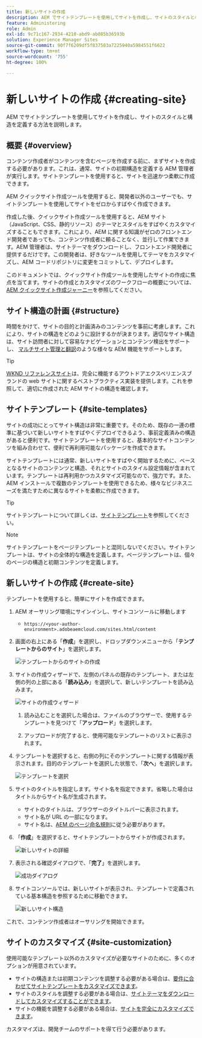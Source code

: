 ```yaml
---
title: 新しいサイトの作成
description: AEM でサイトテンプレートを使用してサイトを作成し、サイトのスタイルと構造を定義する方法を学習します。
feature: Administering
role: Admin
exl-id: 9c71c167-2934-4210-abd9-ab085b36593b
solution: Experience Manager Sites
source-git-commit: 90f7f6209df5f837583a7225940a5984551f6622
workflow-type: tm+mt
source-wordcount: '755'
ht-degree: 100%

---
```


# 新しいサイトの作成 {#creating-site}

AEM でサイトテンプレートを使用してサイトを作成し、サイトのスタイルと構造を定義する方法を説明します。

## 概要 {#overview}

コンテンツ作成者がコンテンツを含むページを作成する前に、まずサイトを作成する必要があります。これは、通常、サイトの初期構造を定義する AEM 管理者が実行します。サイトテンプレートを使用すると、サイトを迅速かつ柔軟に作成できます。

AEM クイックサイト作成ツールを使用すると、開発者以外のユーザーでも、サイトテンプレートを使用してサイトをゼロからすばやく作成できます。

作成した後、クイックサイト作成ツールを使用すると、AEM サイト（JavaScript、CSS、静的リソース）のテーマとスタイルをすばやくカスタマイズすることもできます。これにより、AEM に関する知識がゼロのフロントエンド開発者であっても、コンテンツ作成者に頼ることなく、並行して作業できます。AEM 管理者は、サイトテーマをダウンロードし、フロントエンド開発者に提供するだけです。この開発者は、好きなツールを使用してテーマをカスタマイズし、AEM コードリポジトリに変更をコミットして、デプロイします。

このドキュメントでは、クイックサイト作成ツールを使用したサイトの作成に焦点を当てます。サイトの作成とカスタマイズのワークフローの概要については、[AEM クイックサイト作成ジャーニー](/help/journey-sites/quick-site/overview.md)を参照してください。

## サイト構造の計画 {#structure}

時間をかけて、サイトの目的と計画済みのコンテンツを事前に考慮します。これにより、サイトの構造をどのように設計するかが決まります。適切なサイト構造は、サイト訪問者に対して容易なナビゲーションとコンテンツ検出をサポートし、 [マルチサイト管理と翻訳](/help/sites-cloud/administering/msm-and-translation.md)のような様々な AEM 機能をサポートします。

>[!TIP]
>
>[WKND リファレンスサイト](https://wknd.site)は、完全に機能するアウトドアエクスペリエンスブランドの web サイトに関するベストプラクティス実装を提供します。これを参照して、適切に作成された AEM サイトの構造を確認します。

## サイトテンプレート {#site-templates}

サイトの成功にとってサイト構造は非常に重要です。そのため、既存の一連の標準に基づいて新しいサイトをすばやくデプロイできるよう、事前定義済みの構造があると便利です。サイトテンプレートを使用すると、基本的なサイトコンテンツを組み合わせて、便利で再利用可能なパッケージを作成できます。

サイトテンプレートには通常、新しいサイトをすばやく開始するために、ベースとなるサイトのコンテンツと構造、それとサイトのスタイル設定情報が含まれています。テンプレートは再利用かつカスタマイズ可能なので、強力です。また、AEM インストールで複数のテンプレートを使用できるため、様々なビジネスニーズを満たすために異なるサイトを柔軟に作成できます。

>[!TIP]
>
>サイトテンプレートについて詳しくは、[サイトテンプレート](site-templates.md)を参照してください。

>[!NOTE]
>
>サイトテンプレートをページテンプレートと混同しないでください。サイトテンプレートは、サイトの全体的な構造を定義します。ページテンプレートは、個々のページの構造と初期コンテンツを定義します。

## 新しいサイトの作成 {#create-site}

テンプレートを使用すると、簡単にサイトを作成できます。

1. AEM オーサリング環境にサインインし、サイトコンソールに移動します

   * `https://<your-author-environment>.adobeaemcloud.com/sites.html/content`

1. 画面の右上にある「**作成**」を選択し、ドロップダウンメニューから「**テンプレートからのサイト**」を選択します。

   ![テンプレートからのサイトの作成](../assets/create-site-from-template.png)

1. サイトの作成ウィザードで、左側のパネルの既存のテンプレート、または左側の列の上部にある「**読み込み**」を選択して、新しいテンプレートを読み込みます。

   ![サイトの作成ウィザード](../assets/site-creation-wizard.png)

   1. 読み込むことを選択した場合は、ファイルのブラウザーで、使用するテンプレートを見つけて「**アップロード**」を選択します。

   1. アップロードが完了すると、使用可能なテンプレートのリストに表示されます。

1. テンプレートを選択すると、右側の列にそのテンプレートに関する情報が表示されます。目的のテンプレートを選択した状態で、「**次へ**」を選択します。

   ![テンプレートを選択](../assets/select-site-template.png)

1. サイトのタイトルを指定します。サイト名を指定できます。省略した場合はタイトルからサイト名が生成されます。

   * サイトのタイトルは、ブラウザーのタイトルバーに表示されます。
   * サイト名が URL の一部になります。
   * サイト名は、[AEM のページ命名規則](/help/sites-cloud/authoring/sites-console/organizing-pages.md#page-name-restrictions-and-best-practices)に従う必要があります。

1. 「**作成**」を選択すると、サイトテンプレートからサイトが作成されます。

   ![新しいサイトの詳細](../assets/create-site-details.png)

1. 表示される確認ダイアログで、「**完了**」を選択します。

   ![成功ダイアログ](../assets/success.png)

1. サイトコンソールでは、新しいサイトが表示され、テンプレートで定義されている基本構造を参照するために移動できます。

   ![新しいサイト構造](../assets/new-site.png)

これで、コンテンツ作成者はオーサリングを開始できます。

## サイトのカスタマイズ {#site-customization}

使用可能なテンプレート以外のカスタマイズが必要なサイトのために、多くのオプションが用意されています。

* サイトの構造または初期コンテンツを調整する必要がある場合は、[要件に合わせてサイトテンプレートをカスタマイズできます](site-templates.md)。
* サイトのスタイルを調整する必要がある場合は、[サイトテーマをダウンロードしてカスタマイズすることができます](/help/journey-sites/quick-site/overview.md)。
* サイトの機能を調整する必要がある場合は、[サイトを完全にカスタマイズできます](/help/implementing/developing/introduction/develop-wknd-tutorial.md)。

カスタマイズは、開発チームのサポートを得て行う必要があります。
